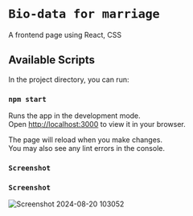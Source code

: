  # `Bio-data for marriage`
A frontend page using React, CSS
## Available Scripts

In the project directory, you can run:

### `npm start`

Runs the app in the development mode.\
Open [http://localhost:3000](http://localhost:3000) to view it in your browser.

The page will reload when you make changes.\
You may also see any lint errors in the console.
 ### `Screenshot`
 ### `Screenshot`
 
![Screenshot 2024-08-20 103052](https://github.com/user-attachments/assets/bd40f358-e5c8-49c1-b5d2-1ce15b98c3db)
